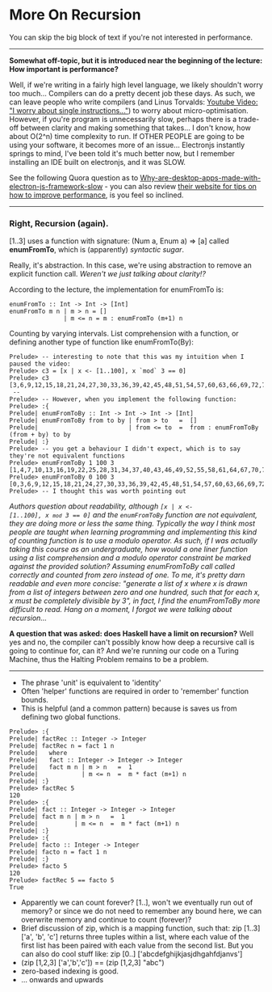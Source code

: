 # More On Recursion

You can skip the big block of text if you're not interested in performance.

<hr />

**Somewhat off-topic, but it is introduced near the beginning of the lecture: How important is performance?**

Well, if we're writing in a fairly high level language, we likely shouldn't worry too much... Compilers can do a pretty decent job these days. As such, we can leave people who write compilers (and Linus Torvalds: [Youtube Video: "I worry about single instructions..."](https://youtu.be/dmfDaxYhi9I?t=1304)) to worry about micro-optimisation. However, if you're program is unnecessarily slow, perhaps there is a trade-off between clarity and making something that takes... I don't know, how about O(2^n) time complexity to run. If OTHER PEOPLE are going to be using your software, it becomes more of an issue... Electronjs instantly springs to mind, I've been told it's much better now, but I remember installing an IDE built on electronjs, and it was SLOW.

See the following Quora question as to [Why-are-desktop-apps-made-with-electron-js-framework-slow](https://www.quora.com/Why-are-desktop-apps-made-with-electron-js-framework-slow) - you can also review [their website for tips on how to improve performance](https://www.electronjs.org/docs/latest/tutorial/performance), is you feel so inclined.

<hr />

### Right, Recursion (again).

[1..3] uses a function with signature: (Num a, Enum a) => [a] called **enumFromTo**, which is (apparently) *syntactic sugar*. 

Really, it's abstraction. In this case, we're using abstraction to remove an explicit function call. *Weren't we just talking about clarity!?*

According to the lecture, the implementation for enumFromTo is:

<pre><code>enumFromTo :: Int -> Int -> [Int]
enumFromTo m n | m > n = []
               | m <= n = m : enumFromTo (m+1) n
</pre></code>

Counting by varying intervals. List comprehension with a function, or defining another type of function like enumFromTo(By):

<pre><code>Prelude> -- interesting to note that this was my intuition when I paused the video:
Prelude> c3 = [x | x <- [1..100], x `mod` 3 == 0]
Prelude> c3
[3,6,9,12,15,18,21,24,27,30,33,36,39,42,45,48,51,54,57,60,63,66,69,72,75,78,81,84,87,90,93,96,99]
 --
Prelude> -- However, when you implement the following function:
Prelude> :{
Prelude| enumFromToBy :: Int -> Int -> Int -> [Int]
Prelude| enumFromToBy from to by | from > to   =  []
Prelude|                         | from <= to  =  from : enumFromToBy (from + by) to by
Prelude| :}
Prelude> -- you get a behaviour I didn't expect, which is to say they're not equivalent functions
Prelude> enumFromToBy 1 100 3
[1,4,7,10,13,16,19,22,25,28,31,34,37,40,43,46,49,52,55,58,61,64,67,70,73,76,79,82,85,88,91,94,97,100]
Prelude> enumFromToBy 0 100 3
[0,3,6,9,12,15,18,21,24,27,30,33,36,39,42,45,48,51,54,57,60,63,66,69,72,75,78,81,84,87,90,93,96,99]
Prelude> -- I thought this was worth pointing out
</code></pre>

*Authors question about readability, although <code>[x | x <- [1..100], x `mod` 3 == 0]</code> and the <code>enumFromToBy</code> function are not equivalent, they are doing more or less the same thing. Typically the way I think most people are taught when learning programming and implementing this kind of counting function is to use a modulo operator. As such, if I was actually taking this course as an undergraduate, how would a one liner function using a list comprehension and a modulo operator constraint be marked against the provided solution? Assuming enumFromToBy call called correctly and counted from zero instead of one. To me, it's pretty darn readable and even more concise: "generate a list of x where x is drawn from a list of integers between zero and one hundred, such that for each x, x must be completely divisible by 3", in fact, I find the enumFromToBy more difficult to read. Hang on a moment, I forgot we were talking about recursion...*

**A question that was asked: does Haskell have a limit on recursion?** Well yes and no, the compiler can't possibly know how deep a recursive call is going to continue for, can it? And we're running our code on a Turing Machine, thus the Halting Problem remains to be a problem.

<hr />

* The phrase 'unit' is equivalent to 'identity'
* Often 'helper' functions are required in order to 'remember' function bounds.
* This is helpful (and a common pattern) because is saves us from defining two global functions.

<pre><code>Prelude> :{
Prelude| factRec :: Integer -> Integer
Prelude| factRec n = fact 1 n
Prelude|   where
Prelude|   fact :: Integer -> Integer -> Integer
Prelude|   fact m n | m > n   =  1
Prelude|            | m <= n  =  m * fact (m+1) n
Prelude| :}
Prelude> factRec 5
120
Prelude> :{
Prelude| fact :: Integer -> Integer -> Integer
Prelude| fact m n | m > n   =  1
Prelude|          | m <= n  =  m * fact (m+1) n
Prelude| :}
Prelude> :{
Prelude| facto :: Integer -> Integer
Prelude| facto n = fact 1 n
Prelude| :}
Prelude> facto 5
120
Prelude> factRec 5 == facto 5
True
</code></pre>

* Apparently we can count forever? [1..], won't we eventually run out of memory? or since we do not need to remember any bound here, we can overwrite memory and continue to count (forever)?
* Brief discussion of zip, which is a mapping function, such that: zip [1..3] ['a', 'b', 'c'] returns three tuples within a list, where each value of the first list has been paired with each value from the second list. But you can also do cool stuff like: zip [0..] ['abcdefghijkjasjdhgahfdjanvs']
* (zip [1,2,3] ['a','b','c']) == (zip [1,2,3] "abc")
* zero-based indexing is good.
* ... onwards and upwards